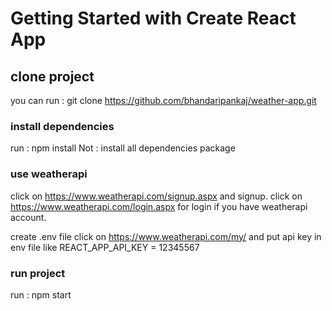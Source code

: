# Getting Started with Create React App

## clone project 

   you can run : git clone https://github.com/bhandaripankaj/weather-app.git

### install dependencies
   run : npm install 
   Not : install all dependencies package


###  use weatherapi 
 click on  https://www.weatherapi.com/signup.aspx   and signup.
 click on https://www.weatherapi.com/login.aspx for login if you have weatherapi account.

 create  .env file
click on https://www.weatherapi.com/my/ and put api key in env file  like REACT_APP_API_KEY = 12345567


### run project
run :  npm start
